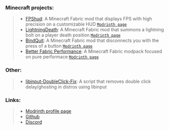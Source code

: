 ### Minecraft projects:  
> - [FPShud](https://github.com/Flavio6561/FPShud): A Minecraft Fabric mod that displays FPS with high precision on a customizable HUD [`Modrinth page`](https://modrinth.com/mod/fpshud)  
> - [LightningDeath](https://github.com/Flavio6561/LightningDeath): A Minecraft Fabric mod that summons a lightning bolt on a player death position [`Modrinth page`](https://modrinth.com/mod/lightningdeath)  
> - [BindQuit](https://github.com/Flavio6561/BindQuit): A Minecraft Fabric mod that disconnects you with the press of a button [`Modrinth page`](https://modrinth.com/mod/bindquit)  
> - [Better Fabric Performance](https://github.com/Flavio6561/Better-Fabric-Performance): A Minecraft Fabric modpack focused on pure performace [`Modrinth page`](https://modrinth.com/modpack/better-fabric-performance)  
### Other:
> - [libinput-DoubleClick-Fix](https://github.com/Flavio6561/libinput-DoubleClick-Fix): A script that removes double click delay/ghosting in distros using libinput  
### Links:  
> - [Modrinth profile page](https://modrinth.com/user/Flavio6561)  
> - [Github](https://github.com/Flavio6561)  
> - [Discord](https://discordapp.com/users/715189608085716992)  
